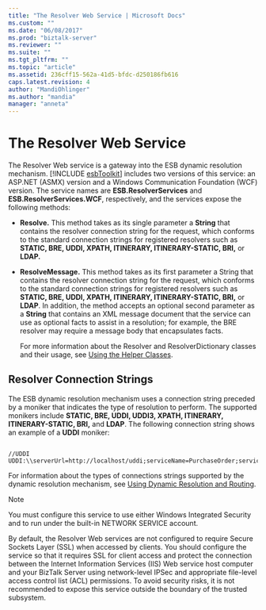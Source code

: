 ```yaml
---
title: "The Resolver Web Service | Microsoft Docs"
ms.custom: ""
ms.date: "06/08/2017"
ms.prod: "biztalk-server"
ms.reviewer: ""
ms.suite: ""
ms.tgt_pltfrm: ""
ms.topic: "article"
ms.assetid: 236cff15-562a-41d5-bfdc-d250186fb616
caps.latest.revision: 4
author: "MandiOhlinger"
ms.author: "mandia"
manager: "anneta"
---
```

# The Resolver Web Service
The Resolver Web service is a gateway into the ESB dynamic resolution mechanism. [!INCLUDE [esbToolkit](../includes/esbtoolkit-md.md)] includes two versions of this service: an ASP.NET (ASMX) version and a Windows Communication Foundation (WCF) version. The service names are <strong>ESB.ResolverServices</strong> and <strong>ESB.ResolverServices.WCF</strong>, respectively, and the services expose the following methods:  
  
- **Resolve.** This method takes as its single parameter a **String** that contains the resolver connection string for the request, which conforms to the standard connection strings for registered resolvers such as **STATIC, BRE, UDDI, XPATH, ITINERARY, ITINERARY-STATIC, BRI,** or **LDAP.**  
  
- **ResolveMessage.** This method takes as its first parameter a String that contains the resolver connection string for the request, which conforms to the standard connection strings for registered resolvers such as  **STATIC, BRE, UDDI, XPATH, ITINERARY, ITINERARY-STATIC, BRI,** or **LDAP**. In addition, the method accepts an optional second parameter as a **String** that contains an XML message document that the service can use as optional facts to assist in a resolution; for example, the BRE resolver may require a message body that encapsulates facts.  
  
  For more information about the Resolver and ResolverDictionary classes and their usage, see [Using the Helper Classes](../esb-toolkit/using-the-helper-classes.md).  
  
## Resolver Connection Strings  
 The ESB dynamic resolution mechanism uses a connection string preceded by a moniker that indicates the type of resolution to perform. The supported monikers include **STATIC, BRE, UDDI, UDDI3, XPATH, ITINERARY, ITINERARY-STATIC, BRI,** and **LDAP**. The following connection string shows an example of a **UDDI** moniker:  
  
```  
  
//UDDI  
UDDI:\\serverUrl=http://localhost/uddi;serviceName=PurchaseOrder;serviceProvider=Microsoft.Practices.ESB  
```  
  
 For information about the types of connections strings supported by the dynamic resolution mechanism, see [Using Dynamic Resolution and Routing](../esb-toolkit/using-dynamic-resolution-and-routing.md).  
  
> [!NOTE]
>  You must configure this service to use either Windows Integrated Security and to run under the built-in NETWORK SERVICE account.  
>   
>  By default, the Resolver Web services are not configured to require Secure Sockets Layer (SSL) when accessed by clients. You should configure the service so that it requires SSL for client access and protect the connection between the Internet Information Services (IIS) Web service host computer and your BizTalk Server using network-level IPSec and appropriate file-level access control list (ACL) permissions. To avoid security risks, it is not recommended to expose this service outside the boundary of the trusted subsystem.